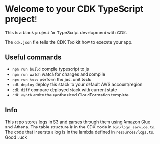 # Welcome to your CDK TypeScript project!

This is a blank project for TypeScript development with CDK.

The `cdk.json` file tells the CDK Toolkit how to execute your app.

## Useful commands

 * `npm run build`   compile typescript to js
 * `npm run watch`   watch for changes and compile
 * `npm run test`    perform the jest unit tests
 * `cdk deploy`      deploy this stack to your default AWS account/region
 * `cdk diff`        compare deployed stack with current state
 * `cdk synth`       emits the synthesized CloudFormation template


## Info
This repo stores logs in S3 and parses through them using Amazon Glue and Athena. The table structure is in the CDK code in `bin/logs_service.ts`. The code that insersts a log is in the lambda defined in `resources/logs.ts`. Good Luck